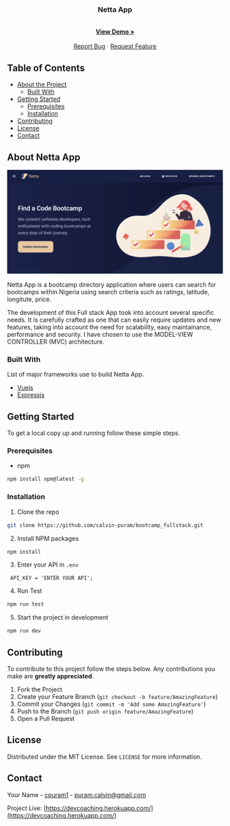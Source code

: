 </p>
<p align="center">
 <h3 align="center">Netta App</h3>
  <p align="center">
    <br />
    <a href="https://devcoaching.herokuapp.com/"><strong>View Demo »</strong></a>
    <br />
    <br />
    <a href="https://github.com/calvin-puram/DevMentor/issues">Report Bug</a>
    ·
    <a href="https://github.com/calvin-puram/DevMentor/issues">Request Feature</a>
  </p>
</p>

## Table of Contents

- [About the Project](#about-the-project)
  - [Built With](#built-with)
- [Getting Started](#getting-started)
  - [Prerequisites](#prerequisites)
  - [Installation](#installation)
- [Contributing](#contributing)
- [License](#license)
- [Contact](#contact)

## About Netta App

<img src="./client/public/img/devCoachImg.png" alt="Logo" />

Netta App is a bootcamp directory application where users can search for bootcamps within Nigeria using search criteria such as ratings, latitude, longitute, price.

The development of this Full stack App took into account several specific needs. It is carefully crafted as one that can easily require updates and new features, taking into account the need for scalability, easy maintainance, performance and security. I have chosen to use the MODEL-VIEW CONTROLLER (MVC)
architecture.

### Built With

List of major frameworks use to build Netta App.

- [Vuejs](https://vuejs.org/)
- [Expressjs](https://expressjs.com/)

## Getting Started

To get a local copy up and running follow these simple steps.

### Prerequisites

- npm

```sh
npm install npm@latest -g
```

### Installation

1. Clone the repo

```sh
git clone https://github.com/calvin-puram/bootcamp_fullstack.git
```

2. Install NPM packages

```sh
npm install
```

3. Enter your API in `.env`

```JS
 API_KEY = 'ENTER YOUR API';
```

4. Run Test

```sh
npm run test
```

5. Start the project in development

```sh
npm run dev
```

## Contributing

To contribute to this project follow the steps below. Any contributions you make are **greatly appreciated**.

1. Fork the Project
2. Create your Feature Branch (`git checkout -b feature/AmazingFeature`)
3. Commit your Changes (`git commit -m 'Add some AmazingFeature'`)
4. Push to the Branch (`git push origin feature/AmazingFeature`)
5. Open a Pull Request

## License

Distributed under the MIT License. See `LICENSE` for more information.

## Contact

Your Name - [cpuram1](https://twitter.com/cpuram1) - puram.calvin@gmail.com

Project Live: [https://devcoaching.herokuapp.com/](https://devcoaching.herokuapp.com/)

